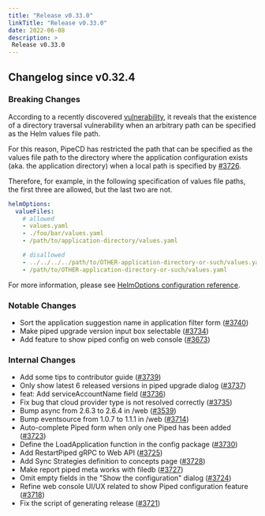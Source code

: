 ```yaml
---
title: "Release v0.33.0"
linkTitle: "Release v0.33.0"
date: 2022-06-08
description: >
 Release v0.33.0
---
```


## Changelog since v0.32.4

### Breaking Changes

According to a recently discovered [vulnerability](https://cve.mitre.org/cgi-bin/cvename.cgi?name=CVE-2022-24348), it reveals that the existence of a directory traversal vulnerability when an arbitrary path can be specified as the Helm values file path.

For this reason, PipeCD has restricted the path that can be specified as the values file path to the directory where the application configuration exists (aka. the application directory) when a local path is specified by [#3726](https://github.com/pipe-cd/pipecd/pull/3726).

Therefore, for example, in the following specification of values file paths, the first three are allowed, but the last two are not.

```yaml
helmOptions:
  valueFiles:
    # allowed
    - values.yaml
    - ./foo/bar/values.yaml
    - /path/to/application-directory/values.yaml

    # disallowed
    - ../../../../path/to/OTHER-application-directory-or-such/values.yaml
    - /path/to/OTHER-application-directory-or-such/values.yaml
```

For more information, please see [HelmOptions configuration reference](https://pipecd.dev/docs/user-guide/configuration-reference/#helmoptions).

### Notable Changes

* Sort the application suggestion name in application filter form ([#3740](https://github.com/pipe-cd/pipecd/pull/3740))
* Make piped upgrade version input box selectable ([#3734](https://github.com/pipe-cd/pipecd/pull/3734))
* Add feature to show piped config on web console ([#3673](https://github.com/pipe-cd/pipecd/pull/3673))

### Internal Changes

* Add some tips to contributor guide ([#3739](https://github.com/pipe-cd/pipecd/pull/3739))
* Only show latest 6 released versions in piped upgrade dialog ([#3737](https://github.com/pipe-cd/pipecd/pull/3737))
* feat: Add serviceAccountName field ([#3736](https://github.com/pipe-cd/pipecd/pull/3736))
* Fix bug that cloud provider type is not resolved correctly ([#3735](https://github.com/pipe-cd/pipecd/pull/3735))
* Bump async from 2.6.3 to 2.6.4 in /web ([#3539](https://github.com/pipe-cd/pipecd/pull/3539))
* Bump eventsource from 1.0.7 to 1.1.1 in /web ([#3714](https://github.com/pipe-cd/pipecd/pull/3714))
* Auto-complete Piped form when only one Piped has been added ([#3723](https://github.com/pipe-cd/pipecd/pull/3723))
* Define the LoadApplication function in the config package ([#3730](https://github.com/pipe-cd/pipecd/pull/3730))
* Add RestartPiped gRPC to Web API ([#3725](https://github.com/pipe-cd/pipecd/pull/3725))
* Add Sync Strategies definition to concepts page ([#3728](https://github.com/pipe-cd/pipecd/pull/3728))
* Make report piped meta works with filedb ([#3727](https://github.com/pipe-cd/pipecd/pull/3727))
* Omit empty fields in the "Show the configuration" dialog ([#3724](https://github.com/pipe-cd/pipecd/pull/3724))
* Refine web console UI/UX related to show Piped configuration feature ([#3718](https://github.com/pipe-cd/pipecd/pull/3718))
* Fix the script of generating release ([#3721](https://github.com/pipe-cd/pipecd/pull/3721))
